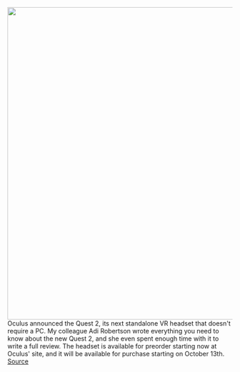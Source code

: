 <img src='https://cdn.vox-cdn.com/thumbor/VlKAm3EKoP-f_jWAzdujYgvrXX4=/0x0:2040x1360/1200x800/filters:focal(857x517:1183x843)/cdn.vox-cdn.com/uploads/chorus_image/image/67417032/akrales_200904_4160_0265.0.0.jpg' width='700px' /><br/>
Oculus announced the Quest 2, its next standalone VR headset that doesn't require a PC. My colleague Adi Robertson wrote everything you need to know about the new Quest 2, and she even spent enough time with it to write a full review. The headset is available for preorder starting now at Oculus' site, and it will be available for purchase starting on October 13th.
<a href='https://www.theverge.com/21438735/oculus-quest-2-price-preorder-how-to'> Source <a/>